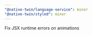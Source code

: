 ```yaml
---
"@native-twin/language-service": minor
"@native-twin/styled": minor
---
```


Fix JSX runtime errors on animations
